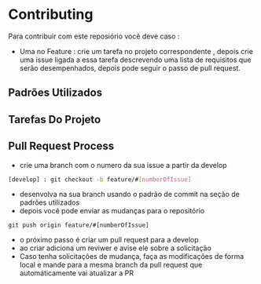 # Contributing

Para contribuir com este reposiório você deve caso :
* Uma no Feature : crie um tarefa no projeto correspondente , depois crie uma issue ligada a essa tarefa descrevendo uma lista de requisitos que serão desempenhados, depois pode seguir o passo de pull request.

## Padrões Utilizados

## Tarefas Do Projeto

## Pull Request Process
* crie uma branch com o numero da sua issue a partir da develop
```bash
[develop] : git checkout -b feature/#[numberOfIssue]
```

* desenvolva na sua branch usando o padrão de commit na seção de padrões utilizados
* depois você pode enviar as mudanças para o repositório 
```
git push origin feature/#[numberOfIssue]
```
* o próximo passo é criar um pull request para a develop 
* ao criar adiciona um reviwer e avise ele sobre a solicitação
* Caso tenha solicitações de mudança, faça as modificações de forma local e mande para a mesma branch da pull request que automáticamente vai atualizar a PR


